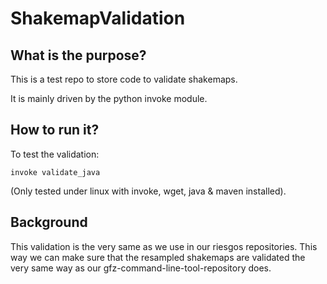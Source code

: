 # ShakemapValidation

## What is the purpose?
This is a test repo to store code to validate shakemaps.

It is mainly driven by the python invoke module.


## How to run it?
To test the validation:

```
invoke validate_java
```

(Only tested under linux with invoke, wget, java & maven installed).

## Background

This validation is the very same as we use in our riesgos repositories.
This way we can make sure that the resampled shakemaps are validated
the very same way as our gfz-command-line-tool-repository does.
